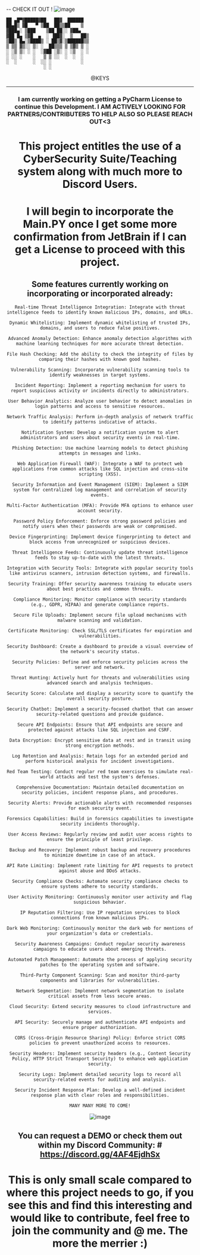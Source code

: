 -- CHECK IT OUT ! ![image](https://github.com/Ceilo/Netw3rk/assets/49612041/bba58ace-d862-42af-9b7f-2c66bfddeab0)
```
██ ▄█▀▓█████▓██   ██▓  ██████ 
██▄█▒ ▓█   ▀ ▒██  ██▒▒██    ▒  
▓███▄░ ▒███    ▒██ ██░░ ▓██▄   
▓██ █▄ ▒▓█  ▄  ░ ▐██▓░  ▒   ██▒
▒██▒ █▄░▒████▒ ░ ██▒▓░▒██████▒▒
▒ ▒▒ ▓▒░░ ▒░ ░  ██▒▒▒ ▒ ▒▓▒ ▒ ░
░ ░▒ ▒░ ░ ░  ░▓██ ░▒░ ░ ░▒  ░ ░
░ ░░ ░    ░   ▒ ▒ ░░  ░  ░  ░  
░  ░      ░  ░░ ░           ░  
              ░ ░ 
```

<center> @KEYS 

----------
### I am currently working on getting a PyCharm License to continue this Development. I AM ACTIVELY LOOKING FOR PARTNERS/CONTRIBUTERS TO HELP ALSO SO PLEASE REACH OUT<3

# This project entitles the use of a CyberSecurity Suite/Teaching system along with much more to Discord Users.

# I will begin to incorporate the Main.PY once I get some more confirmation from JetBrain if I can get a License to proceed with this project.

## Some features currently working on incorporating or incorporated already:

```
Real-time Threat Intelligence Integration: Integrate with threat intelligence feeds to identify known malicious IPs, domains, and URLs.

Dynamic Whitelisting: Implement dynamic whitelisting of trusted IPs, domains, and users to reduce false positives.

Advanced Anomaly Detection: Enhance anomaly detection algorithms with machine learning techniques for more accurate threat detection.

File Hash Checking: Add the ability to check the integrity of files by comparing their hashes with known good hashes.

Vulnerability Scanning: Incorporate vulnerability scanning tools to identify weaknesses in target systems.

Incident Reporting: Implement a reporting mechanism for users to report suspicious activity or incidents directly to administrators.

User Behavior Analytics: Analyze user behavior to detect anomalies in login patterns and access to sensitive resources.

Network Traffic Analysis: Perform in-depth analysis of network traffic to identify patterns indicative of attacks.

Notification System: Develop a notification system to alert administrators and users about security events in real-time.

Phishing Detection: Use machine learning models to detect phishing attempts in messages and links.

Web Application Firewall (WAF): Integrate a WAF to protect web applications from common attacks like SQL injection and cross-site scripting (XSS).

Security Information and Event Management (SIEM): Implement a SIEM system for centralized log management and correlation of security events.

Multi-Factor Authentication (MFA): Provide MFA options to enhance user account security.

Password Policy Enforcement: Enforce strong password policies and notify users when their passwords are weak or compromised.

Device Fingerprinting: Implement device fingerprinting to detect and block access from unrecognized or suspicious devices.

Threat Intelligence Feeds: Continuously update threat intelligence feeds to stay up-to-date with the latest threats.

Integration with Security Tools: Integrate with popular security tools like antivirus scanners, intrusion detection systems, and firewalls.

Security Training: Offer security awareness training to educate users about best practices and common threats.

Compliance Monitoring: Monitor compliance with security standards (e.g., GDPR, HIPAA) and generate compliance reports.

Secure File Uploads: Implement secure file upload mechanisms with malware scanning and validation.

Certificate Monitoring: Check SSL/TLS certificates for expiration and vulnerabilities.

Security Dashboard: Create a dashboard to provide a visual overview of the network's security status.

Security Policies: Define and enforce security policies across the server and network.

Threat Hunting: Actively hunt for threats and vulnerabilities using advanced search and analysis techniques.

Security Score: Calculate and display a security score to quantify the overall security posture.

Security Chatbot: Implement a security-focused chatbot that can answer security-related questions and provide guidance.

Secure API Endpoints: Ensure that API endpoints are secure and protected against attacks like SQL injection and CSRF.

Data Encryption: Encrypt sensitive data at rest and in transit using strong encryption methods.

Log Retention and Analysis: Retain logs for an extended period and perform historical analysis for incident investigations.

Red Team Testing: Conduct regular red team exercises to simulate real-world attacks and test the system's defenses.

Comprehensive Documentation: Maintain detailed documentation on security policies, incident response plans, and procedures.

Security Alerts: Provide actionable alerts with recommended responses for each security event.

Forensics Capabilities: Build in forensics capabilities to investigate security incidents thoroughly.

User Access Reviews: Regularly review and audit user access rights to ensure the principle of least privilege.

Backup and Recovery: Implement robust backup and recovery procedures to minimize downtime in case of an attack.

API Rate Limiting: Implement rate limiting for API requests to protect against abuse and DDoS attacks.

Security Compliance Checks: Automate security compliance checks to ensure systems adhere to security standards.

User Activity Monitoring: Continuously monitor user activity and flag suspicious behavior.

IP Reputation Filtering: Use IP reputation services to block connections from known malicious IPs.

Dark Web Monitoring: Continuously monitor the dark web for mentions of your organization's data or credentials.

Security Awareness Campaigns: Conduct regular security awareness campaigns to educate users about emerging threats.

Automated Patch Management: Automate the process of applying security patches to the operating system and software.

Third-Party Component Scanning: Scan and monitor third-party components and libraries for vulnerabilities.

Network Segmentation: Implement network segmentation to isolate critical assets from less secure areas.

Cloud Security: Extend security measures to cloud infrastructure and services.

API Security: Securely manage and authenticate API endpoints and ensure proper authorization.

CORS (Cross-Origin Resource Sharing) Policy: Enforce strict CORS policies to prevent unauthorized access to resources.

Security Headers: Implement security headers (e.g., Content Security Policy, HTTP Strict Transport Security) to enhance web application security.

Security Logs: Implement detailed security logs to record all security-related events for auditing and analysis.

Security Incident Response Plan: Develop a well-defined incident response plan with clear roles and responsibilities.

MANY MANY MORE TO COME!
```
![image](https://github.com/Ceilo/Netw3rk/assets/49612041/ee31ad0d-3123-4b64-8326-fd2de6bba2d2)

## You can request a DEMO or check them out within my Discord Community: # https://discord.gg/4AF4EjdhSx 
# This is only small scale compared to where this project needs to go, if you see this and find this interesting and would like to contribute, feel free to join the community and @ me. The more the merrier :) 

</center>

